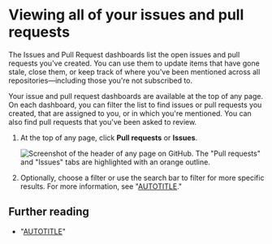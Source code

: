 # Viewing all of your issues and pull requests

The Issues and Pull Request dashboards list the open issues and pull requests you've created. You can use them to update items that have gone stale, close them, or keep track of where you've been mentioned across all repositories—including those you're not subscribed to.

Your issue and pull request dashboards are available at the top of any page. On each dashboard, you can filter the list to find issues or pull requests you created, that are assigned to you, or in which you're mentioned. You can also find pull requests that you've been asked to review.

1. At the top of any page, click **Pull requests** or **Issues**.

   ![Screenshot of the header of any page on GitHub. The "Pull requests" and "Issues" tabs are highlighted with an orange outline.](/assets/images/help/navigation/issues-and-pr-dashboard.png)

1. Optionally, choose a filter or use the search bar to filter for more specific results. For more information, see "[AUTOTITLE](/issues/tracking-your-work-with-issues/filtering-and-searching-issues-and-pull-requests)."

## Further reading

- "[AUTOTITLE](/account-and-profile/managing-subscriptions-and-notifications-on-github/managing-subscriptions-for-activity-on-github/viewing-your-subscriptions#reviewing-repositories-that-youre-watching)"

